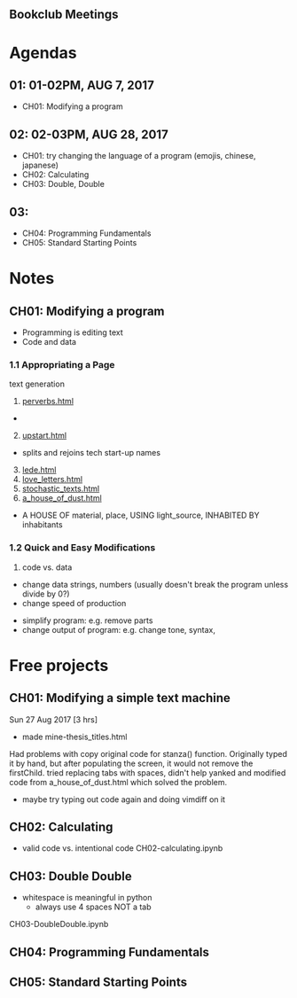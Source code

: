 Bookclub Meetings
----

# Agendas

## 01: 01-02PM, AUG 7, 2017
- CH01: Modifying a program

## 02: 02-03PM, AUG 28, 2017
- CH01: try changing the language of a program (emojis, chinese, japanese)
- CH02: Calculating
- CH03: Double, Double

## 03:  
- CH04: Programming Fundamentals
- CH05: Standard Starting Points

# Notes

## CH01: Modifying a program
* Programming is editing text
* Code and data

### 1.1 Appropriating a Page
text generation
1. [perverbs.html](http://nickm.com/poems/perverbs.html)
* 
2. [upstart.html](http://nickm.com/poems/upstart.html)
* splits and rejoins tech start-up names
3. [lede.html](http://nickm.com/poems/lede.html)
4. [love_letters.html](http://nickm.com/poems/love_letters.html)
5. [stochastic_texts.html](http://nickm.com/poems/stochastic_texts.html)
6. [a_house_of_dust.html](http://nickm.com/poems/a_house_of_dust.html)
* A HOUSE OF material, place, USING light_source, INHABITED BY inhabitants

### 1.2 Quick and Easy Modifications
1. code vs. data
* change data strings, numbers (usually doesn't break the program unless divide by 0?)
* change speed of production 
- simplify program: e.g. remove parts
- change output of program: e.g. change tone, syntax, 

# Free projects

## CH01: Modifying a simple text machine

Sun 27 Aug 2017 [3 hrs]
 
* made mine-thesis_titles.html

Had problems with copy original code for stanza() function. 
Originally typed it by hand, but after populating the screen, it would not remove the firstChild.
tried replacing tabs with spaces, didn't help
yanked and modified code from a_house_of_dust.html which solved the problem.

- maybe try typing out code again and doing vimdiff on it

## CH02: Calculating
* valid code vs. intentional code
CH02-calculating.ipynb


## CH03: Double Double
* whitespace is meaningful in python
	* always use 4 spaces NOT a tab

CH03-DoubleDouble.ipynb	

## CH04: Programming Fundamentals

## CH05: Standard Starting Points
